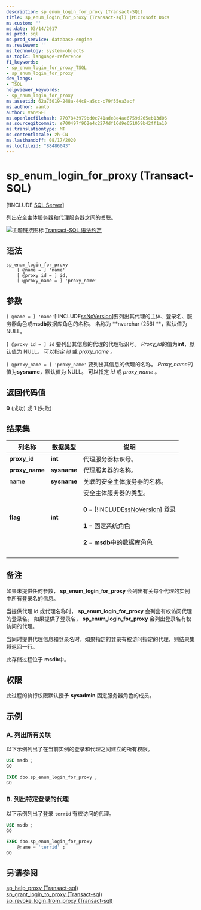```yaml
---
description: sp_enum_login_for_proxy (Transact-SQL)
title: sp_enum_login_for_proxy (Transact-sql) |Microsoft Docs
ms.custom: ''
ms.date: 03/14/2017
ms.prod: sql
ms.prod_service: database-engine
ms.reviewer: ''
ms.technology: system-objects
ms.topic: language-reference
f1_keywords:
- sp_enum_login_for_proxy_TSQL
- sp_enum_login_for_proxy
dev_langs:
- TSQL
helpviewer_keywords:
- sp_enum_login_for_proxy
ms.assetid: 62a75019-248a-44c8-a5cc-c79f55ea3acf
ms.author: vanto
author: VanMSFT
ms.openlocfilehash: 7707843979bd0c741ade8e4ae6759d265eb13d06
ms.sourcegitcommit: e700497f962e4c2274df16d9e651059b42ff1a10
ms.translationtype: MT
ms.contentlocale: zh-CN
ms.lasthandoff: 08/17/2020
ms.locfileid: "88486043"
---
```

# <a name="sp_enum_login_for_proxy-transact-sql"></a>sp_enum_login_for_proxy (Transact-SQL)

[!INCLUDE [SQL Server](../../includes/applies-to-version/sqlserver.md)]

  列出安全主体服务器和代理服务器之间的关联。  
  
 ![主题链接图标](../../database-engine/configure-windows/media/topic-link.gif "“主题链接”图标") [Transact-SQL 语法约定](../../t-sql/language-elements/transact-sql-syntax-conventions-transact-sql.md)  
  
## <a name="syntax"></a>语法  
  
```  
sp_enum_login_for_proxy  
    [ @name = ] 'name'  
    [ @proxy_id = ] id,  
    [ @proxy_name = ] 'proxy_name'  
```  
  
## <a name="arguments"></a>参数  
`[ @name = ] 'name'`[!INCLUDE[ssNoVersion](../../includes/ssnoversion-md.md)]要列出其代理的主体、登录名、服务器角色或**msdb**数据库角色的名称。 名称为 **nvarchar (256) **，默认值为 NULL。  
  
`[ @proxy_id = ] id` 要列出其信息的代理的代理标识号。 *Proxy_id*的值为**int**，默认值为 NULL。 可以指定 *id* 或 *proxy_name* 。  
  
`[ @proxy_name = ] 'proxy_name'` 要列出其信息的代理的名称。 *Proxy_name*的值为**sysname**，默认值为 NULL。 可以指定 *id* 或 *proxy_name* 。  
  
## <a name="return-code-values"></a>返回代码值  
 **0** (成功) 或 **1** (失败)   
  
## <a name="result-sets"></a>结果集  
  
|列名称|数据类型|说明|  
|-----------------|---------------|-----------------|  
|**proxy_id**|**int**|代理服务器标识号。|  
|**proxy_name**|**sysname**|代理服务器的名称。|  
|name|**sysname**|关联的安全主体服务器的名称。|  
|**flag**|**int**|安全主体服务器的类型。<br /><br /> **0**  =  [!INCLUDE[ssNoVersion](../../includes/ssnoversion-md.md)] 登录<br /><br /> **1** = 固定系统角色<br /><br /> **2** = **msdb**中的数据库角色|  
| &nbsp; | &nbsp; | &nbsp; |
  
## <a name="remarks"></a>备注  
 如果未提供任何参数， **sp_enum_login_for_proxy** 会列出有关每个代理的实例中所有登录名的信息。  
  
 当提供代理 id 或代理名称时， **sp_enum_login_for_proxy** 会列出有权访问代理的登录名。 如果提供了登录名， **sp_enum_login_for_proxy** 会列出登录名有权访问的代理。  
  
 当同时提供代理信息和登录名时，如果指定的登录有权访问指定的代理，则结果集将返回一行。  
  
 此存储过程位于 **msdb**中。  
  
## <a name="permissions"></a>权限  
 此过程的执行权限默认授予 **sysadmin** 固定服务器角色的成员。  
  
## <a name="examples"></a>示例  
  
### <a name="a-listing-all-associations"></a>A. 列出所有关联  
 以下示例列出了在当前实例的登录和代理之间建立的所有权限。  
  
```sql
USE msdb ;  
GO  
  
EXEC dbo.sp_enum_login_for_proxy ;  
GO  
```  
  
### <a name="b-listing-proxies-for-a-specific-login"></a>B. 列出特定登录的代理  
 以下示例列出了登录 `terrid` 有权访问的代理。  
  
```sql
USE msdb ;  
GO  
  
EXEC dbo.sp_enum_login_for_proxy  
    @name = 'terrid' ;  
GO  
```  
  
## <a name="see-also"></a>另请参阅  
 [sp_help_proxy &#40;Transact-sql&#41;](../../relational-databases/system-stored-procedures/sp-help-proxy-transact-sql.md)   
 [sp_grant_login_to_proxy &#40;Transact-sql&#41;](../../relational-databases/system-stored-procedures/sp-grant-login-to-proxy-transact-sql.md)   
 [sp_revoke_login_from_proxy &#40;Transact-sql&#41;](../../relational-databases/system-stored-procedures/sp-revoke-login-from-proxy-transact-sql.md)  
  
  
